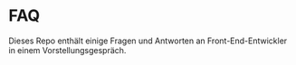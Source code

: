 # FAQ
Dieses Repo enthält einige Fragen und Antworten an Front-End-Entwickler in einem Vorstellungsgespräch. 
